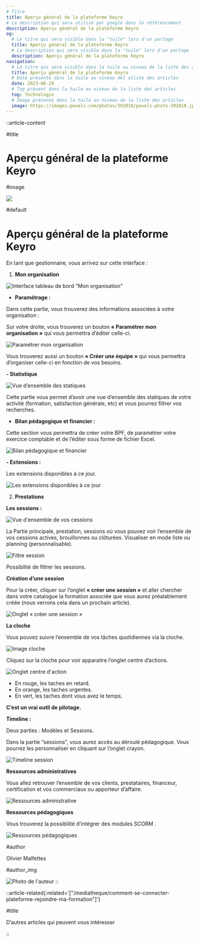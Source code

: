 ```yaml
---
# Titre
title: Aperçu général de la plateforme Keyro
# La description qui sera utilisé par google dans le référencement
description: Aperçu général de la plateforme Keyro
og:
  # Le titre qui sera visible dans la "tuile" lors d'un partage
  title: Aperçu général de la plateforme Keyro
  # La description qui sera visible dans la "tuile" lors d'un partage
  description: Aperçu général de la plateforme Keyro
navigation:
  # Le titre qui sera visible dans la tuile au niveau de la liste des articles
  title: Aperçu général de la plateforme Keyro
  # Date présente dans la tuile au niveau del aliste des articles
  date: 2023-06-29
  # Tag présent dans la tuile au niveau de la liste des articles
  tag: Technologie
  # Image présente dans la tuile au niveau de la liste des articles
  image: https://images.pexels.com/photos/392018/pexels-photo-392018.jpeg
---
```


::article-content

#title
<!-- Le titre de l'article au format :  -->
# Aperçu général de la plateforme Keyro

#image
<!-- Image de l'article au format -->
![](https://images.pexels.com/photos/392018/pexels-photo-392018.jpeg)

#default
<!-- Le texte de l'article -->
# **Aperçu général de la plateforme Keyro**

En tant que gestionnaire, vous arrivez sur cette interface :

1. **Mon organisation**

![Interface tableau de bord "Mon organisation"](/images/1MonOrgansation.webp)

- **Paramétrage :**

Dans cette partie, vous trouverez des informations associées à votre organisation :

Sur votre droite, vous trouverez un bouton **« Paramétrer mon organisation »** qui vous permettra d’éditer celle-ci.

![Paramétrer mon organisation](/images/2ParametrerMonOrganisation.webp)

Vous trouverez aussi un bouton **« Créer une équipe »** qui vous permettra d’organiser celle-ci en fonction de vos besoins.

**- Statistique** 

![Vue d’ensemble des statiques](/images/3Statistique.webp)

Cette partie vous permet d’avoir une vue d’ensemble des statiques de votre activité (formation, satisfaction générale, etc) et vous pourrez filtrer vos recherches.

- **Bilan pédagogique et financier :**

Cette section vous permettra de créer votre BPF, de paramétrer votre exercice comptable et de l’éditer sous forme de fichier Excel.

![Bilan pédagogique et financier](/images/4Bpf.webp)

**- Extensions :**

Les extensions disponibles à ce jour.

![Les extensions disponibles à ce jour](/images/5Extension.webp)

2. **Prestations**

**Les sessions :**

![Vue d'ensemble de vos cessions](/images/6Sessions.webp)

La Partie principale, prestation, sessions où vous pouvez voir l’ensemble de vos cessions actives, brouillonnes ou clôturées. Visualiser en mode liste ou planning (personnalisable).

![Filtre session](/images/7FiltreSession.webp)

Possibilité de filtrer les sessions.

**Création d’une session**

Pour la créer, cliquer sur l’onglet **« créer une session »** et aller chercher dans votre catalogue la formation associée que vous aurez préalablement créée (nous verrons cela dans un prochain article).

![Onglet « créer une session »](/images/8CreationSession.webp)

**La cloche**

Vous pouvez suivre l’ensemble de vos tâches quotidiennes via la cloche.

![Image cloche](/images/9CLocheSession.webp)

Cliquez sur la cloche pour voir apparaitre l’onglet centre d’actions.

![Onglet centre d'action](/images/10centreaction.webp)
- En rouge, les taches en retard.
- En orange, les taches urgentes.
- En vert, les taches dont vous avez le temps.

**C’est un vrai outil de pilotage.**

**Timeline :**

Deux parties : Modèles et Sessions.

Dans la partie “sessions”, vous aurez accès au déroulé pédagogique. Vous pourrez les personnaliser en cliquant sur l’onglet crayon.

![Timeline session](/images/11timelinesession.webp)

**Ressources administratives**

Vous allez retrouver l’ensemble de vos clients, prestataires, financeur, certification et vos commerciaux ou apporteur d’affaire.

![Ressources administrative](/images/12ressourcesadmin.webp)

**Ressources pédagogiques**

Vous trouverez la possibilité d’intégrer des modules SCORM .

![Ressources pédagogiques](/images/13ressourcesPeda.webp)

#author
<!-- Le nom de l'auteur -->
Olivier Malfettes

#author_img
<!-- La photo de l'auteur au format : -->
![Photo de l'auteur](/photos/olivier.webp)
::

<!-- Lien vers des articles en relation (maximum 3), exemple : ["/mediatheque/nom-de-article1", "/mediatheque/nom-de-article2"] -->
::article-related{:related='["/mediatheque/comment-se-connecter-plateforme-rejoindre-ma-formation"]'}

#title
<!-- Le titre dans le bloc des articles en relation  -->
D’autres articles qui peuvent vous intéresser

::
